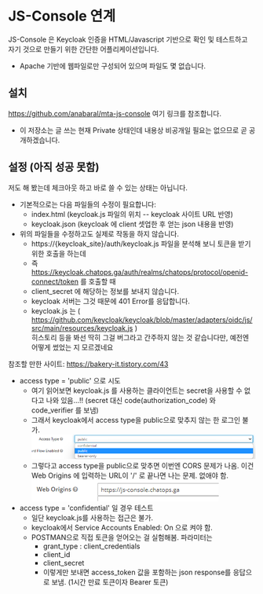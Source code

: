 # JS-Console 연계

JS-Console 은 Keycloak 인증을 HTML/Javascript 기반으로 확인 및 테스트하고 자기 것으로 만들기 위한 간단한 어플리케이션입니다.
- Apache 기반에 웹파일로만 구성되어 있으며 파일도 몇 없습니다.

## 설치

https://github.com/anabaral/mta-js-console  여기 링크를 참조합니다.
- 이 저장소는 글 쓰는 현재 Private 상태인데 내용상 비공개일 필요는 없으므로 곧 공개하겠습니다.  

## 설정 (아직 성공 못함)

저도 해 봤는데 체크아웃 하고 바로 쓸 수 있는 상태는 아닙니다.
- 기본적으로는 다음 파일들의 수정이 필요합니다:
  * index.html (keycloak.js 파일의 위치 -- keycloak 사이트 URL 반영)
  * keycloak.json (keycloak 에 client 셋업한 후 얻는 json 내용을 반영)
- 위의 파일들을 수정하고도 실제로 작동을 하지 않습니다.
  * https://{keycloak_site}/auth/keycloak.js 파일을 분석해 보니 토큰을 받기 위한 호출을 하는데
  * 즉 https://keycloak.chatops.ga/auth/realms/chatops/protocol/openid-connect/token 를 호출할 때
  * client_secret 에 해당하는 정보를 보내지 않습니다. 
  * keycloak 서버는 그것 때문에 401 Error를 응답합니다.
  * keycloak.js 는 ( https://github.com/keycloak/keycloak/blob/master/adapters/oidc/js/src/main/resources/keycloak.js )  
    히스토리 등을 봐선 딱히 그걸 버그라고 간주하지 않는 것 같습니다만, 예전엔 어떻게 썼었는 지 모르겠네요

    
참조할 만한 사이트: https://bakery-it.tistory.com/43
- access type = 'public' 으로 시도
  - 여기 읽어보면 keycloak.js 를 사용하는 클라이언트는 secret을 사용할 수 없다고 나와 있음...!!
    (secret 대신 code(authorization_code) 와 code_verifier 를 보냄)
  - 그래서 keycloak에서 access type을 public으로 맞추지 않는 한 로그인 불가.
    ![](./img/keycloak-client-acceesstype.png)
  - 그렇다고 access type을 public으로 맞추면 이번엔 CORS 문제가 나옴. 이건 Web Origins 에 입력하는 URL이 '/' 로 끝나면 나는 문제. 없애야 함.  
    ![](./img/keycloak-weborigins.png)
- access type = 'confidential' 일 경우 테스트
  - 일단 keycloak.js를 사용하는 접근은 불가.
  - keycloak에서 Service Accounts Enabled: On  으로 켜야 함.
  - POSTMAN으로 직접 토큰을 얻어오는 걸 실험해봄. 파라미터는
    * grant_type : client_credentials
    * client_id
    * client_secret
    * 이렇게만 보내면 access_token 값을 포함하는 json response를 응답으로 보냄. (1시간 만료 토큰이자 Bearer 토큰)




